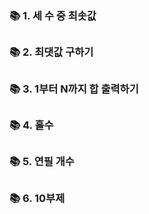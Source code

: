 ### 📚 1. 세 수 중 최솟값

##

### 📚 2. 최댓값 구하기

##

### 📚 3. 1부터 N까지 합 출력하기

##

### 📚 4. 홀수

##

### 📚 5. 연필 개수

##

### 📚 6. 10부제
